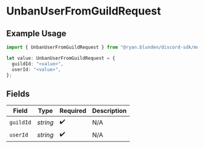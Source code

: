 # UnbanUserFromGuildRequest

## Example Usage

```typescript
import { UnbanUserFromGuildRequest } from "@ryan.blunden/discord-sdk/models/operations";

let value: UnbanUserFromGuildRequest = {
  guildId: "<value>",
  userId: "<value>",
};
```

## Fields

| Field              | Type               | Required           | Description        |
| ------------------ | ------------------ | ------------------ | ------------------ |
| `guildId`          | *string*           | :heavy_check_mark: | N/A                |
| `userId`           | *string*           | :heavy_check_mark: | N/A                |